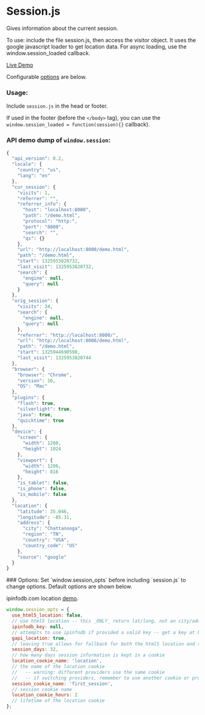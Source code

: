 Session.js
==

Gives information about the current session.

To use: include the file session.js, then access the visitor object.
It uses the google javascript loader to get location data.
For async loading, use the window.session_loaded callback.

[Live Demo](http://go.iain.in/sessionjslivedemo01)

Configurable <a href="#options">options</a> are below.

### Usage:

Include `session.js` in the head or footer.

If used in the footer (before the `</body>` tag), you can use the `window.session_loaded = function(session){}` callback).

### API demo dump of `window.session`:

```js
{
  "api_version": 0.2,
  "locale": {
    "country": "us",
    "lang": "en"
  },
  "cur_session": {
    "visits": 1,
    "referrer": "",
    "referrer_info": {
      "host": "localhost:8000",
      "path": "/demo.html",
      "protocol": "http:",
      "port": "8000",
      "search": "",
      "qs": {}
    },
    "url": "http://localhost:8000/demo.html",
    "path": "/demo.html",
    "start": 1325953820732,
    "last_visit": 1325953820732,
    "search": {
      "engine": null,
      "query": null
    }
  },
  "orig_session": {
    "visits": 34,
    "search": {
      "engine": null,
      "query": null
    },
    "referrer": "http://localhost:8000/",
    "url": "http://localhost:8000/demo.html",
    "path": "/demo.html",
    "start": 1325944690598,
    "last_visit": 1325953820744
  },
  "browser": {
    "browser": "Chrome",
    "version": 16,
    "OS": "Mac"
  },
  "plugins": {
    "flash": true,
    "silverlight": true,
    "java": true,
    "quicktime": true
  },
  "device": {
    "screen": {
      "width": 1280,
      "height": 1024
    },
    "viewport": {
      "width": 1206,
      "height": 816
    },
    "is_tablet": false,
    "is_phone": false,
    "is_mobile": false
  },
  "location": {
    "latitude": 35.046,
    "longitude": -85.31,
    "address": {
      "city": "Chattanooga",
      "region": "TN",
      "country": "USA",
      "country_code": "US"
    },
    "source": "google"
  }
}
```
<a name="options" />
### Options:
Set `window.session_opts` before including `session.js` to change options.
Default options are shown below.

ipinfodb.com location [demo](http://codejoust.github.com/session.js/ipinfodb_demo.html).

```js
window.session_opts = {
  use_html5_location: false,
  // use html5 location -- this _ONLY_ return lat/long, not an city/address
  ipinfodb_key: null,
  // attempts to use ipinfodb if provided a valid key -- get a key at http://ipinfodb.com/register.php
  gapi_location: true,
  // leaving true allows for fallback for both the html5 location and the ipinfodb
  session_days: 32,
  // how many days session information is kept in a cookie
  location_cookie_name: 'location',
  // the name of the location cookie
  //   -- warning: different providers use the same cookie
  //   -- if switching providers, remember to use another cookie or provide checks for old cookies
  session_cookie_name: 'first_session',
  // session cookie name
  location_cookie_hours: 2
  // lifetime of the location cookie
};
```

